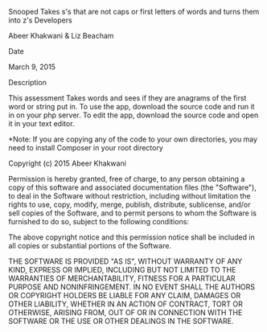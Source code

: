 Snooped
Takes s's that are not caps or first letters of words and turns them into z's Developers

Abeer Khakwani & Liz Beacham

Date

March 9, 2015

Description

This assessment Takes words and sees if they are anagrams of the first word or string put in.
To use the app, download the source code and run it in on your php server. To edit the app, download the source code and open it in your text editor.

*Note: If you are copying any of the code to your own directories, you may need to install Composer in your root directory

Copyright (c) 2015 Abeer Khakwani

Permission is hereby granted, free of charge, to any person obtaining a copy of this software and associated documentation files (the "Software"), to deal in the Software without restriction, including without limitation the rights to use, copy, modify, merge, publish, distribute, sublicense, and/or sell copies of the Software, and to permit persons to whom the Software is furnished to do so, subject to the following conditions:

The above copyright notice and this permission notice shall be included in all copies or substantial portions of the Software.

THE SOFTWARE IS PROVIDED "AS IS", WITHOUT WARRANTY OF ANY KIND, EXPRESS OR IMPLIED, INCLUDING BUT NOT LIMITED TO THE WARRANTIES OF MERCHANTABILITY, FITNESS FOR A PARTICULAR PURPOSE AND NONINFRINGEMENT. IN NO EVENT SHALL THE AUTHORS OR COPYRIGHT HOLDERS BE LIABLE FOR ANY CLAIM, DAMAGES OR OTHER LIABILITY, WHETHER IN AN ACTION OF CONTRACT, TORT OR OTHERWISE, ARISING FROM, OUT OF OR IN CONNECTION WITH THE SOFTWARE OR THE USE OR OTHER DEALINGS IN THE SOFTWARE.
